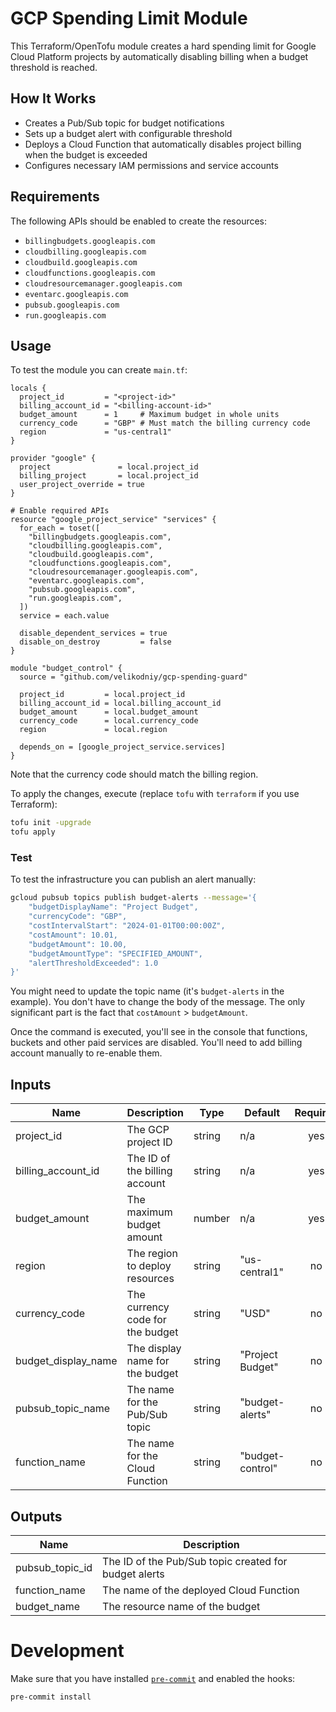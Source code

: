 # GCP Spending Limit Module

This Terraform/OpenTofu module creates a hard spending limit for Google Cloud Platform projects by automatically disabling billing when a budget threshold is reached.

## How It Works

- Creates a Pub/Sub topic for budget notifications
- Sets up a budget alert with configurable threshold
- Deploys a Cloud Function that automatically disables project billing when the budget is exceeded
- Configures necessary IAM permissions and service accounts

## Requirements

The following APIs should be enabled to create the resources:

- `billingbudgets.googleapis.com`
- `cloudbilling.googleapis.com`
- `cloudbuild.googleapis.com`
- `cloudfunctions.googleapis.com`
- `cloudresourcemanager.googleapis.com`
- `eventarc.googleapis.com`
- `pubsub.googleapis.com`
- `run.googleapis.com`

## Usage

To test the module you can create `main.tf`:

```hcl
locals {
  project_id         = "<project-id>"
  billing_account_id = "<billing-account-id>"
  budget_amount      = 1     # Maximum budget in whole units
  currency_code      = "GBP" # Must match the billing currency code
  region             = "us-central1"
}

provider "google" {
  project               = local.project_id
  billing_project       = local.project_id
  user_project_override = true
}

# Enable required APIs
resource "google_project_service" "services" {
  for_each = toset([
    "billingbudgets.googleapis.com",
    "cloudbilling.googleapis.com",
    "cloudbuild.googleapis.com",
    "cloudfunctions.googleapis.com",
    "cloudresourcemanager.googleapis.com",
    "eventarc.googleapis.com",
    "pubsub.googleapis.com",
    "run.googleapis.com",
  ])
  service = each.value

  disable_dependent_services = true
  disable_on_destroy         = false
}

module "budget_control" {
  source = "github.com/velikodniy/gcp-spending-guard"

  project_id         = local.project_id
  billing_account_id = local.billing_account_id
  budget_amount      = local.budget_amount
  currency_code      = local.currency_code
  region             = local.region

  depends_on = [google_project_service.services]
}
```

Note that the currency code should match the billing region.

To apply the changes, execute (replace `tofu` with `terraform` if you use Terraform):

```sh
tofu init -upgrade
tofu apply
```

### Test

To test the infrastructure you can publish an alert manually:

```sh
gcloud pubsub topics publish budget-alerts --message='{
    "budgetDisplayName": "Project Budget",
    "currencyCode": "GBP",
    "costIntervalStart": "2024-01-01T00:00:00Z",
    "costAmount": 10.01,
    "budgetAmount": 10.00,
    "budgetAmountType": "SPECIFIED_AMOUNT",
    "alertThresholdExceeded": 1.0
}'
```

You might need to update the topic name (it's `budget-alerts` in the example).
You don't have to change the body of the message.
The only significant part is the fact that `costAmount` > `budgetAmount`.

Once the command is executed, you'll see in the console that functions, buckets and other paid services are disabled.
You'll need to add billing account manually to re-enable them.

## Inputs

| Name                | Description                      | Type   | Default          | Required |
| ------------------- | -------------------------------- | ------ | ---------------- | :------: |
| project_id          | The GCP project ID               | string | n/a              |   yes    |
| billing_account_id  | The ID of the billing account    | string | n/a              |   yes    |
| budget_amount       | The maximum budget amount        | number | n/a              |   yes    |
| region              | The region to deploy resources   | string | "us-central1"    |    no    |
| currency_code       | The currency code for the budget | string | "USD"            |    no    |
| budget_display_name | The display name for the budget  | string | "Project Budget" |    no    |
| pubsub_topic_name   | The name for the Pub/Sub topic   | string | "budget-alerts"  |    no    |
| function_name       | The name for the Cloud Function  | string | "budget-control" |    no    |

## Outputs

| Name            | Description                                           |
| --------------- | ----------------------------------------------------- |
| pubsub_topic_id | The ID of the Pub/Sub topic created for budget alerts |
| function_name   | The name of the deployed Cloud Function               |
| budget_name     | The resource name of the budget                       |

# Development

Make sure that you have installed [`pre-commit`](https://pre-commit.com) and enabled the hooks:

```sh
pre-commit install
```
